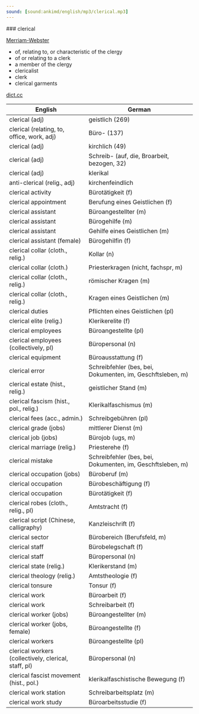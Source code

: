 ```yaml
---
sound: [sound:ankimd/english/mp3/clerical.mp3]
---
```


\### clerical

[Merriam-Webster](https://www.merriam-webster.com/dictionary/clerical)

- of, relating to, or characteristic of the clergy
- of or relating to a clerk
- a member of the clergy
- clericalist
- clerk
- clerical garments

[dict.cc](https://www.dict.cc/clerical)

| English        | German       |
| -------------- | ------------ |
| clerical (adj) | geistlich (269) |
| clerical (relating, to, office, work, adj) | Büro- (137) |
| clerical (adj) | kirchlich (49) |
| clerical (adj) | Schreib- (auf, die, Broarbeit, bezogen, 32) |
| clerical (adj) | klerikal |
| anti-clerical (relig., adj) | kirchenfeindlich |
| clerical activity | Bürotätigkeit (f) |
| clerical appointment | Berufung eines Geistlichen (f) |
| clerical assistant | Büroangestellter (m) |
| clerical assistant | Bürogehilfe (m) |
| clerical assistant | Gehilfe eines Geistlichen (m) |
| clerical assistant (female) | Bürogehilfin (f) |
| clerical collar (cloth., relig.) | Kollar (n) |
| clerical collar (cloth.) | Priesterkragen (nicht, fachspr, m) |
| clerical collar (cloth., relig.) | römischer Kragen (m) |
| clerical collar (cloth., relig.) | Kragen eines Geistlichen (m) |
| clerical duties | Pflichten eines Geistlichen (pl) |
| clerical elite (relig.) | Klerikerelite (f) |
| clerical employees | Büroangestellte (pl) |
| clerical employees (collectively, pl) | Büropersonal (n) |
| clerical equipment | Büroausstattung (f) |
| clerical error | Schreibfehler (bes, bei, Dokumenten, im, Geschftsleben, m) |
| clerical estate (hist., relig.) | geistlicher Stand (m) |
| clerical fascism (hist., pol., relig.) | Klerikalfaschismus (m) |
| clerical fees (acc., admin.) | Schreibgebühren (pl) |
| clerical grade (jobs) | mittlerer Dienst (m) |
| clerical job (jobs) | Bürojob (ugs, m) |
| clerical marriage (relig.) | Priesterehe (f) |
| clerical mistake | Schreibfehler (bes, bei, Dokumenten, im, Geschftsleben, m) |
| clerical occupation (jobs) | Büroberuf (m) |
| clerical occupation | Bürobeschäftigung (f) |
| clerical occupation | Bürotätigkeit (f) |
| clerical robes (cloth., relig., pl) | Amtstracht (f) |
| clerical script (Chinese, calligraphy) | Kanzleischrift (f) |
| clerical sector | Bürobereich (Berufsfeld, m) |
| clerical staff | Bürobelegschaft (f) |
| clerical staff | Büropersonal (n) |
| clerical state (relig.) | Klerikerstand (m) |
| clerical theology (relig.) | Amtstheologie (f) |
| clerical tonsure | Tonsur (f) |
| clerical work | Büroarbeit (f) |
| clerical work | Schreibarbeit (f) |
| clerical worker (jobs) | Büroangestellter (m) |
| clerical worker (jobs, female) | Büroangestellte (f) |
| clerical workers | Büroangestellte (pl) |
| clerical workers (collectively, clerical, staff, pl) | Büropersonal (n) |
| clerical fascist movement (hist., pol.) | klerikalfaschistische Bewegung (f) |
| clerical work station | Schreibarbeitsplatz (m) |
| clerical work study | Büroarbeitsstudie (f) |
